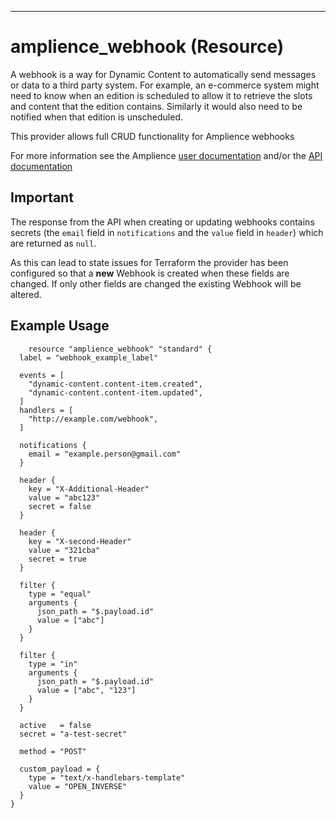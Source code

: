 ---

# amplience_webhook (Resource)

A webhook is a way for Dynamic Content to automatically send messages or data to a third party system.
For example, an e-commerce system might need to know when an edition is scheduled to allow it to retrieve the slots and
content that the edition contains. Similarly it would also need to be notified when that edition is unscheduled.

This provider allows full CRUD functionality for Amplience webhooks

For more information see the Amplience [user documentation](https://amplience.com/docs/integration/webhooks.html)
and/or the [API documentation](https://amplience.com/docs/api/dynamic-content/management/index.html#tag/Webhooks)

## Important
The response from the API when creating or updating webhooks contains secrets (the `email` field in `notifications` and 
the `value` field in `header`) which are returned as `null`.

As this can lead to state issues for Terraform the provider has been configured so that a **new** Webhook is created
when these fields are changed. If only other fields are changed the existing Webhook will be altered.

## Example Usage
```hcl
	resource "amplience_webhook" "standard" {
  label = "webhook_example_label"

  events = [
    "dynamic-content.content-item.created",
    "dynamic-content.content-item.updated",
  ]
  handlers = [
    "http://example.com/webhook",
  ]

  notifications {
    email = "example.person@gmail.com"
  }

  header {
    key = "X-Additional-Header"
    value = "abc123"
    secret = false
  }

  header {
    key = "X-second-Header"
    value = "321cba"
    secret = true
  }

  filter {
    type = "equal"
    arguments {
      json_path = "$.payload.id"
      value = ["abc"]
    }
  }

  filter {
    type = "in"
    arguments {
      json_path = "$.payload.id"
      value = ["abc", "123"]
    }
  }

  active   = false
  secret = "a-test-secret"

  method = "POST"

  custom_payload = {
    type = "text/x-handlebars-template"
    value = "OPEN_INVERSE"
  }
}
```